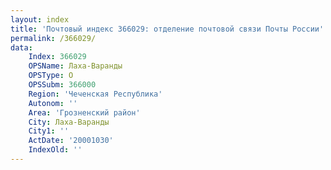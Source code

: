 ```yaml
---
layout: index
title: 'Почтовый индекс 366029: отделение почтовой связи Почты России'
permalink: /366029/
data:
    Index: 366029
    OPSName: Лаха-Варанды
    OPSType: О
    OPSSubm: 366000
    Region: 'Чеченская Республика'
    Autonom: ''
    Area: 'Грозненский район'
    City: Лаха-Варанды
    City1: ''
    ActDate: '20001030'
    IndexOld: ''
---
```

